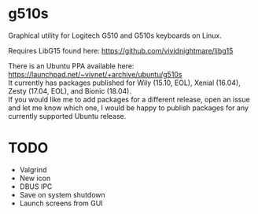 # g510s
Graphical utility for Logitech G510 and G510s keyboards on Linux.

Requires LibG15 found here: https://github.com/vividnightmare/libg15

There is an Ubuntu PPA available here: https://launchpad.net/~vivnet/+archive/ubuntu/g510s  
It currently has packages published for Wily (15.10, EOL), Xenial (16.04), Zesty (17.04, EOL), and Bionic (18.04).  
If you would like me to add packages for a different release, open an issue and let me know which one, I would be happy to publish packages for any currently supported Ubuntu release.

# TODO
  * Valgrind
  * New icon
  * DBUS IPC
  * Save on system shutdown
  * Launch screens from GUI
